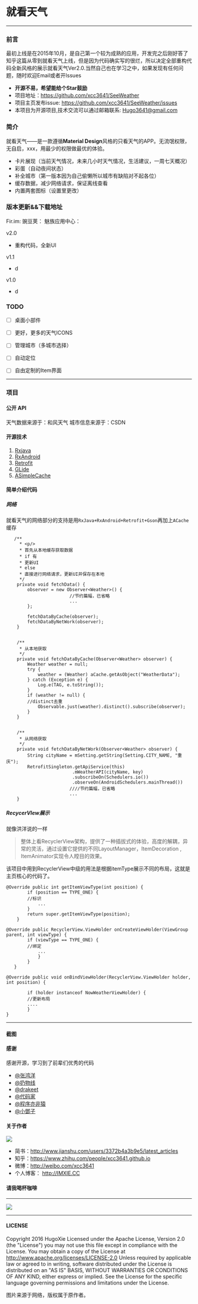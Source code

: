 # 就看天气

_ _ _

### 前言
最初上线是在2015年10月，是自己第一个较为成熟的应用，开发完之后刚好答了知乎这篇从零到就看天气上线，但是因为代码确实写的很烂，所以决定全部重构代码全新风格的展示就看天气Ver2.0.当然自己也在学习之中，如果发现有任何问题，随时欢迎Email或者开Issues
- **开源不易，希望能给个Star鼓励** 
- 项目地址：https://github.com/xcc3641/SeeWeather
- 项目主页发布issue: https://github.com/xcc3641/SeeWeather/issues
- 本项目为开源项目,技术交流可以通过邮箱联系: Hugo3641@gmail.com

### 简介
就看天气——是一款遵循**Material Design**风格的只看天气的APP。无流氓权限，无自启，xxx，用最少的权限做最优的体验。
- 卡片展现（当前天气情况，未来几小时天气情况，生活建议，一周七天概况）
- 彩蛋（自动夜间状态）
- 补全城市（第一版本因为自己偷懒所以城市有缺陷对不起各位）
- 缓存数据，减少网络请求，保证离线查看
- 内置两套图标（设置里更改）

### 版本更新&&下载地址
Fir.im:
豌豆荚：
魅族应用中心：

v2.0
- 重构代码，全新UI


v1.1
- d


v1.0
- d


### TODO
- [ ] 桌面小部件
- [ ] 更好，更多的天气ICONS
- [ ] 管理城市（多城市选择）
- [ ] 自动定位
- [ ] 自由定制的Item界面



_ _ _

### 项目
#### 公开 API
天气数据来源于：和风天气
城市信息来源于：CSDN

#### 开源技术
1. [Rxjava](https://github.com/ReactiveX/RxJava)
2. [RxAndroid](https://github.com/ReactiveX/RxAndroid)
3. [Retrofit](https://github.com/square/retrofit)
4. [GLide](https://github.com/bumptech/glide)
5. [ASimpleCache](https://github.com/yangfuhai/ASimpleCache)

#### 简单介绍代码

##### 网络
就看天气的网络部分的支持是用`RxJava+RxAndroid+Retrofit+Gson`再加上`ACache`缓存
```
   /**
     * <p/>
     * 首先从本地缓存获取数据
     * if 有
     * 更新UI
     * else
     * 直接进行网络请求，更新UI并保存在本地
     */
    private void fetchData() {
        observer = new Observer<Weather>() {
                        //节约篇幅，已省略
                        ...
        };

        fetchDataByCache(observer);
        fetchDataByNetWork(observer);
    }


    /**
     * 从本地获取
     */
    private void fetchDataByCache(Observer<Weather> observer) {
        Weather weather = null;
        try {
            weather = (Weather) aCache.getAsObject("WeatherData");
        } catch (Exception e) {
            Log.e(TAG, e.toString());
        }
        if (weather != null) {
        //distinct去重
            Observable.just(weather).distinct().subscribe(observer);
        }
    }


    /**
     * 从网络获取
     */
    private void fetchDataByNetWork(Observer<Weather> observer) {
        String cityName = mSetting.getString(Setting.CITY_NAME, "重庆");
        RetrofitSingleton.getApiService(this)
                         .mWeatherAPI(cityName, key)
                         .subscribeOn(Schedulers.io())
                         .observeOn(AndroidSchedulers.mainThread())
						////节约篇幅，已省略
                        ...
    }
```
##### RecycerVIew展示
就像洪洋说的一样
> 整体上看RecyclerView架构，提供了一种插拔式的体验，高度的解耦，异常的灵活，通过设置它提供的不同LayoutManager，ItemDecoration , ItemAnimator实现令人瞠目的效果。

该项目中用到RecyclerView中级的用法是根据itemType展示不同的布局，这就是主页核心的代码了。
```
@Override public int getItemViewType(int position) {
        if (position == TYPE_ONE) {
        //标识
			...
        }
        return super.getItemViewType(position);
    }

@Override public RecyclerView.ViewHolder onCreateViewHolder(ViewGroup parent, int viewType) {
        if (viewType == TYPE_ONE) {
        //绑定
 			...
            }
        }
   }

@Override public void onBindViewHolder(RecyclerView.ViewHolder holder, int position) {

        if (holder instanceof NowWeatherViewHolder) {
        //更新布局
        ....
        }
}

```



_ _ _


#### 截图


#### 感谢
感谢开源，学习到了前辈们优秀的代码
- [@张鸿洋](https://github.com/hongyangAndroid)
- [@扔物线](https://github.com/rengwuxian)
- [@drakeet](https://github.com/drakeet)
- [@代码家](https://github.com/daimajia)
- [@程序亦非猿](https://github.com/AlanCheen)
- [@小鄧子](https://github.com/SmartDengg)

#### 关于作者
![](http://)
- 简书：http://www.jianshu.com/users/3372b4a3b9e5/latest_articles
- 知乎：https://www.zhihu.com/people/xcc3641.github.io
- 微博：http://weibo.com/xcc3641
- 个人博客： http://IMXIE.CC


#### 请我喝杯咖啡

_ _ _

![](http://7lrzxl.com1.z0.glb.clouddn.com/blog-zhifubao.jpg)
_ _ _

#### LICENSE

Copyright 2016 HugoXie  Licensed under the Apache License, Version 2.0 (the \"License\")
        you may not use this file except in compliance with the License. You may obtain a copy of the License at http://www.apache.org/licenses/LICENSE-2.0
        Unless required by applicable law or agreed to in writing, software distributed under the License is distributed on an \"AS IS\" BASIS, WITHOUT WARRANTIES OR CONDITIONS OF ANY KIND, either express or implied. See the License for the specific language governing permissions and limitations under the License.

图片来源于网络，版权属于原作者。






